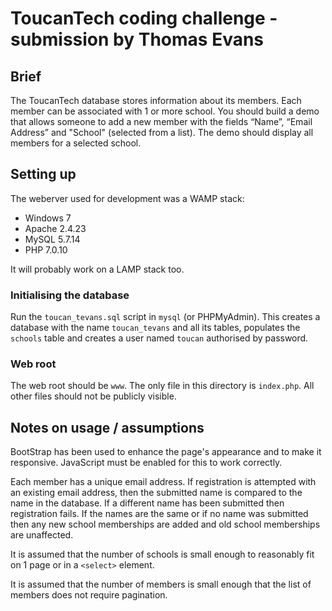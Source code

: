 ToucanTech coding challenge - submission by Thomas Evans
======================================================================

Brief
----------------------------------------------------------------------
The ToucanTech database stores information about its members. Each
member can be associated with 1 or more school.
You should build a demo that allows someone to add a new member with
the fields “Name”, “Email Address” and "School" (selected from a
list). The demo should display all members for a selected school.

Setting up
----------------------------------------------------------------------
The weberver used for development was a WAMP stack:
  * Windows 7
  * Apache 2.4.23
  * MySQL 5.7.14
  * PHP 7.0.10

It will probably work on a LAMP stack too.

###  Initialising the database  ######################################
Run the `toucan_tevans.sql` script in `mysql` (or PHPMyAdmin). This
creates a database with the name `toucan_tevans` and all its tables,
populates the `schools` table and creates a user named `toucan`
authorised by password.

###  Web root  #######################################################
The web root should be `www`. The only file in this directory is
`index.php`. All other files should not be publicly visible.

Notes on usage / assumptions
----------------------------------------------------------------------
BootStrap has been used to enhance the page's appearance and to make
it responsive. JavaScript must be enabled for this to work correctly.

Each member has a unique email address. If registration is attempted
with an existing email address, then the submitted name is compared to
the name in the database. If a different name has been submitted then
registration fails. If the names are the same or if no name was
submitted then any new school memberships are added and old school
memberships are unaffected.

It is assumed that the number of schools is small enough to reasonably
fit on 1 page or in a `<select>` element.

It is assumed that the number of members is small enough that the list
of members does not require pagination.